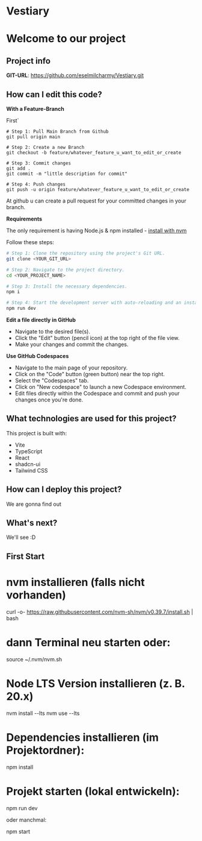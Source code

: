 # Vestiary

# Welcome to our project

## Project info

**GIT-URL**: https://github.com/eselmilcharmy/Vestiary.git

## How can I edit this code?

**With a Feature-Branch**

First`

```
# Step 1: Pull Main Branch from Github
git pull origin main

# Step 2: Create a new Branch
git checkout -b feature/whatever_feature_u_want_to_edit_or_create

# Step 3: Commit changes
git add .
git commit -m "little description for commit"

# Step 4: Push changes
git push -u origin feature/whatever_feature_u_want_to_edit_or_create
```

At github u can create a pull request for your committed changes in your branch.

**Requirements**

The only requirement is having Node.js & npm installed - [install with nvm](https://github.com/nvm-sh/nvm#installing-and-updating)

Follow these steps:

```sh
# Step 1: Clone the repository using the project's Git URL.
git clone <YOUR_GIT_URL>

# Step 2: Navigate to the project directory.
cd <YOUR_PROJECT_NAME>

# Step 3: Install the necessary dependencies.
npm i

# Step 4: Start the development server with auto-reloading and an instant preview.
npm run dev
```

**Edit a file directly in GitHub**

- Navigate to the desired file(s).
- Click the "Edit" button (pencil icon) at the top right of the file view.
- Make your changes and commit the changes.

**Use GitHub Codespaces**

- Navigate to the main page of your repository.
- Click on the "Code" button (green button) near the top right.
- Select the "Codespaces" tab.
- Click on "New codespace" to launch a new Codespace environment.
- Edit files directly within the Codespace and commit and push your changes once you're done.

## What technologies are used for this project?

This project is built with:

- Vite
- TypeScript
- React
- shadcn-ui
- Tailwind CSS

## How can I deploy this project?

We are gonna find out

## What's next?

We'll see :D

## First Start

# nvm installieren (falls nicht vorhanden)

curl -o- https://raw.githubusercontent.com/nvm-sh/nvm/v0.39.7/install.sh | bash

# dann Terminal neu starten oder:

source ~/.nvm/nvm.sh

# Node LTS Version installieren (z. B. 20.x)

nvm install --lts
nvm use --lts

# Dependencies installieren (im Projektordner):

npm install

# Projekt starten (lokal entwickeln):

npm run dev

oder manchmal:

npm start
